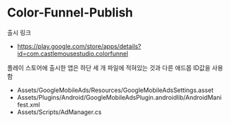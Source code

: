 # Color-Funnel-Publish

출시 링크
- https://play.google.com/store/apps/details?id=com.castlemousestudio.colorfunnel


플레이 스토어에 출시한 앱은 하단 세 개 파일에 적혀있는 것과 다른 애드몹 ID값을 사용함
- Assets/GoogleMobileAds/Resources/GoogleMobileAdsSettings.asset
- Assets/Plugins/Android/GoogleMobileAdsPlugin.androidlib/AndroidManifest.xml
- Assets/Scripts/AdManager.cs